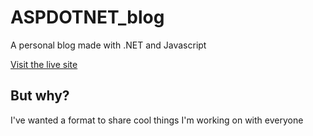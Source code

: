 # ASPDOTNET_blog
A personal blog made with .NET and Javascript

[Visit the live site](https://www.jarradbaker.com)


## But why?
I've wanted a format to share cool things I'm working on with everyone 
